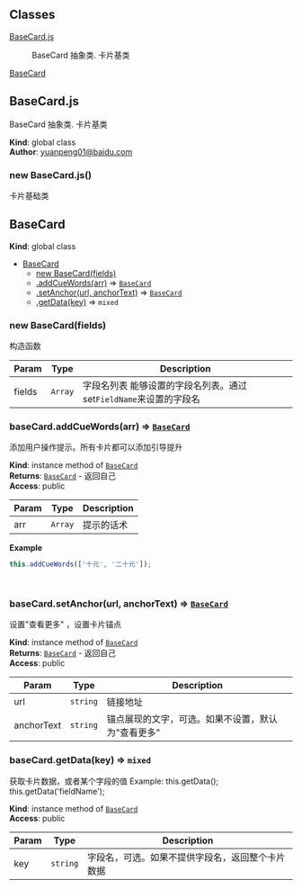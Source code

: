 ## Classes

<dl>
<dt><a href="#BaseCard.js">BaseCard.js</a></dt>
<dd><p>BaseCard 抽象类. 卡片基类</p>
</dd>
<dt><a href="#BaseCard">BaseCard</a></dt>
<dd></dd>
</dl>

<a name="BaseCard.js"></a>

## BaseCard.js
BaseCard 抽象类. 卡片基类

**Kind**: global class  
**Author**: yuanpeng01@baidu.com  
<a name="new_BaseCard.js_new"></a>

### new BaseCard.js()
卡片基础类

<a name="BaseCard"></a>

## BaseCard
**Kind**: global class  

* [BaseCard](#BaseCard)
    * [new BaseCard(fields)](#new_BaseCard_new)
    * [.addCueWords(arr)](#BaseCard+addCueWords) ⇒ [<code>BaseCard</code>](#BaseCard)
    * [.setAnchor(url, anchorText)](#BaseCard+setAnchor) ⇒ [<code>BaseCard</code>](#BaseCard)
    * [.getData(key)](#BaseCard+getData) ⇒ <code>mixed</code>

<a name="new_BaseCard_new"></a>

### new BaseCard(fields)
构造函数


| Param | Type | Description |
| --- | --- | --- |
| fields | <code>Array</code> | 字段名列表  能够设置的字段名列表。通过set`FieldName`来设置的字段名 |

<a name="BaseCard+addCueWords"></a>

### baseCard.addCueWords(arr) ⇒ [<code>BaseCard</code>](#BaseCard)
添加用户操作提示。所有卡片都可以添加引导提升

**Kind**: instance method of [<code>BaseCard</code>](#BaseCard)  
**Returns**: [<code>BaseCard</code>](#BaseCard) - 返回自己  
**Access**: public  

| Param | Type | Description |
| --- | --- | --- |
| arr | <code>Array</code> | 提示的话术 |

**Example**  
```javascript
this.addCueWords(['十元', '二十元']);

 
```
<a name="BaseCard+setAnchor"></a>

### baseCard.setAnchor(url, anchorText) ⇒ [<code>BaseCard</code>](#BaseCard)
设置"查看更多" ，设置卡片锚点

**Kind**: instance method of [<code>BaseCard</code>](#BaseCard)  
**Returns**: [<code>BaseCard</code>](#BaseCard) - 返回自己  
**Access**: public  

| Param | Type | Description |
| --- | --- | --- |
| url | <code>string</code> | 链接地址 |
| anchorText | <code>string</code> | 锚点展现的文字，可选。如果不设置，默认为"查看更多" |

<a name="BaseCard+getData"></a>

### baseCard.getData(key) ⇒ <code>mixed</code>
获取卡片数据，或者某个字段的值
Example:
     this.getData();
     this.getData('fieldName');

**Kind**: instance method of [<code>BaseCard</code>](#BaseCard)  
**Access**: public  

| Param | Type | Description |
| --- | --- | --- |
| key | <code>string</code> | 字段名，可选。如果不提供字段名，返回整个卡片数据 |

